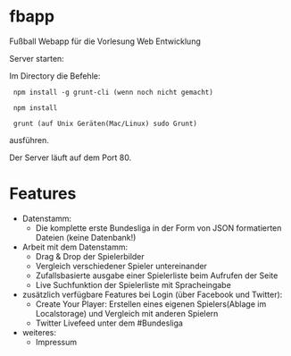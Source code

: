 # fbapp
Fußball Webapp für die Vorlesung Web Entwicklung

Server starten:

Im Directory die Befehle:

     npm install -g grunt-cli (wenn noch nicht gemacht)

     npm install

     grunt (auf Unix Geräten(Mac/Linux) sudo Grunt)

ausführen.

Der Server läuft auf dem Port 80.

# Features
*   Datenstamm: 
    *   Die komplette erste Bundesliga in der Form von JSON formatierten Dateien (keine Datenbank!)
*   Arbeit mit dem Datenstamm:
    *   Drag & Drop der Spielerbilder
    *   Vergleich verschiedener Spieler untereinander
    *   Zufallsbasierte ausgabe einer Spielerliste beim Aufrufen der Seite
    *   Live Suchfunktion der Spielerliste mit Spracheingabe
*   zusätzlich verfügbare Features bei Login (über Facebook und Twitter):
    *   Create Your Player: Erstellen eines eigenen Spielers(Ablage im Localstorage) und Vergleich mit anderen Spielern
    *   Twitter Livefeed unter dem #Bundesliga
*   weiteres:
    *   Impressum
    

    

    

